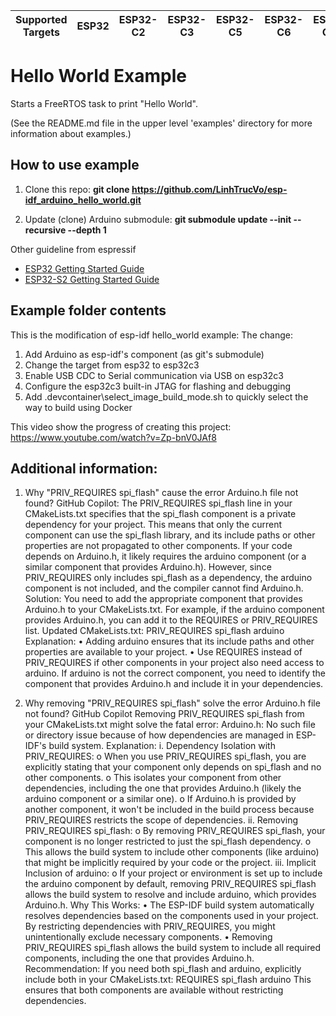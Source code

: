 | Supported Targets | ESP32 | ESP32-C2 | ESP32-C3 | ESP32-C5 | ESP32-C6 | ESP32-C61 | ESP32-H2 | ESP32-P4 | ESP32-S2 | ESP32-S3 | Linux |
| ----------------- | ----- | -------- | -------- | -------- | -------- | --------- | -------- | -------- | -------- | -------- | ----- |

# Hello World Example

Starts a FreeRTOS task to print "Hello World".

(See the README.md file in the upper level 'examples' directory for more information about examples.)

## How to use example

1. Clone this repo:
**git clone https://github.com/LinhTrucVo/esp-idf_arduino_hello_world.git**

2. Update (clone) Arduino submodule:
**git submodule update --init --recursive --depth 1**

Other guideline from espressif
- [ESP32 Getting Started Guide](https://docs.espressif.com/projects/esp-idf/en/stable/get-started/index.html)
- [ESP32-S2 Getting Started Guide](https://docs.espressif.com/projects/esp-idf/en/latest/esp32s2/get-started/index.html)


## Example folder contents

This is the modification of esp-idf hello_world example:
The change:
1. Add Arduino as esp-idf's component (as git's submodule)
2. Change the target from esp32 to esp32c3
3. Enable USB CDC to Serial communication via USB on esp32c3
4. Configure the esp32c3 built-in JTAG for flashing and debugging
5. Add .devcontainer\select_image_build_mode.sh to quickly select the way to build using Docker

This video show the progress of creating this project:
https://www.youtube.com/watch?v=Zp-bnV0JAf8


## Additional information:
1. Why "PRIV_REQUIRES spi_flash" cause the error Arduino.h file not found?
GitHub Copilot:
The PRIV_REQUIRES spi_flash line in your CMakeLists.txt specifies that the spi_flash component is a private dependency for your project. This means that only the current component can use the spi_flash library, and its include paths or other properties are not propagated to other components.
If your code depends on Arduino.h, it likely requires the arduino component (or a similar component that provides Arduino.h). However, since PRIV_REQUIRES only includes spi_flash as a dependency, the arduino component is not included, and the compiler cannot find Arduino.h.
Solution:
You need to add the appropriate component that provides Arduino.h to your CMakeLists.txt. For example, if the arduino component provides Arduino.h, you can add it to the REQUIRES or PRIV_REQUIRES list.
Updated CMakeLists.txt:
PRIV_REQUIRES spi_flash arduino
Explanation:
•	Adding arduino ensures that its include paths and other properties are available to your project.
•	Use REQUIRES instead of PRIV_REQUIRES if other components in your project also need access to arduino.
If arduino is not the correct component, you need to identify the component that provides Arduino.h and include it in your dependencies.

2. Why removing "PRIV_REQUIRES spi_flash" solve the error Arduino.h file not found?
GitHub Copilot
Removing PRIV_REQUIRES spi_flash from your CMakeLists.txt might solve the fatal error: Arduino.h: No such file or directory issue because of how dependencies are managed in ESP-IDF's build system.
Explanation:
i.	Dependency Isolation with PRIV_REQUIRES:
o	When you use PRIV_REQUIRES spi_flash, you are explicitly stating that your component only depends on spi_flash and no other components.
o	This isolates your component from other dependencies, including the one that provides Arduino.h (likely the arduino component or a similar one).
o	If Arduino.h is provided by another component, it won't be included in the build process because PRIV_REQUIRES restricts the scope of dependencies.
ii.	Removing PRIV_REQUIRES spi_flash:
o	By removing PRIV_REQUIRES spi_flash, your component is no longer restricted to just the spi_flash dependency.
o	This allows the build system to include other components (like arduino) that might be implicitly required by your code or the project.
iii.	Implicit Inclusion of arduino:
o	If your project or environment is set up to include the arduino component by default, removing PRIV_REQUIRES spi_flash allows the build system to resolve and include arduino, which provides Arduino.h.
Why This Works:
•	The ESP-IDF build system automatically resolves dependencies based on the components used in your project. By restricting dependencies with PRIV_REQUIRES, you might unintentionally exclude necessary components.
•	Removing PRIV_REQUIRES spi_flash allows the build system to include all required components, including the one that provides Arduino.h.
Recommendation:
If you need both spi_flash and arduino, explicitly include both in your CMakeLists.txt:
REQUIRES spi_flash arduino
This ensures that both components are available without restricting dependencies.

